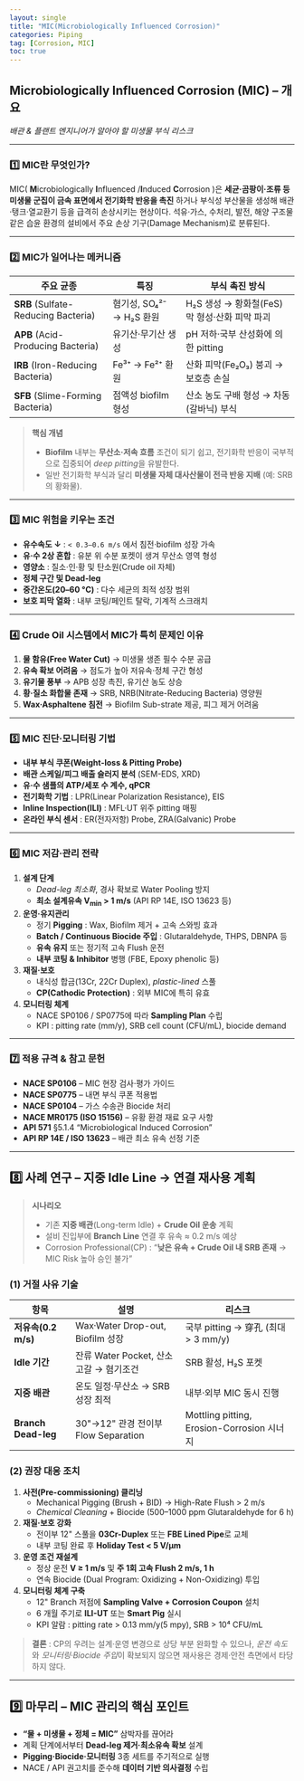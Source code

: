 ```yaml
---
layout: single
title: "MIC(Microbiologically Influenced Corrosion)"
categories: Piping
tag: [Corrosion, MIC]
toc: true
---
```


## Microbiologically Influenced Corrosion (MIC) – 개요 

*배관 & 플랜트 엔지니어가 알아야 할 미생물 부식 리스크*

------

### 1️⃣ MIC란 무엇인가?

MIC( **M**icrobiologically **I**nfluenced /**I**nduced **C**orrosion )은 **세균·곰팡이·조류 등 미생물 군집이 금속 표면에서 전기화학 반응을 촉진** 하거나 부식성 부산물을 생성해 배관·탱크·열교환기 등을 급격히 손상시키는 현상이다. 석유·가스, 수처리, 발전, 해양 구조물 같은 습윤 환경의 설비에서 주요 손상 기구(Damage Mechanism)로 분류된다.

------

### 2️⃣ MIC가 일어나는 메커니즘 

| 주요 균종                           | 특징                     | 부식 촉진 방식                                |
| ----------------------------------- | ------------------------ | --------------------------------------------- |
| **SRB** (Sulfate-Reducing Bacteria) | 혐기성, SO₄²⁻ → H₂S 환원 | H₂S 생성 → 황화철(FeS) 막 형성·산화 피막 파괴 |
| **APB** (Acid-Producing Bacteria)   | 유기산·무기산 생성       | pH 저하·국부 산성화에 의한 pitting            |
| **IRB** (Iron-Reducing Bacteria)    | Fe³⁺ → Fe²⁺ 환원         | 산화 피막(Fe₂O₃) 붕괴 → 보호층 손실           |
| **SFB** (Slime-Forming Bacteria)    | 점액성 biofilm 형성      | 산소 농도 구배 형성 → 차동(갈바닉) 부식       |



> **핵심 개념**
>
> - **Biofilm** 내부는 **무산소·저속 흐름** 조건이 되기 쉽고, 전기화학 반응이 국부적으로 집중되어 *deep pitting*을 유발한다.
> - 일반 전기화학 부식과 달리 **미생물 자체 대사산물이 전극 반응 지배** (예: SRB의 황화물).

------

### 3️⃣ MIC 위험을 키우는 조건 

- **유수속도 ↓** : `< 0.3–0.6 m/s` 에서 침전·biofilm 성장 가속
- **유·수 2상 혼합** : 유분 위 수분 포켓이 생겨 무산소 영역 형성
- **영양소** : 질소·인·황 및 탄소원(Crude oil 자체)
- **정체 구간 및 Dead-leg**
- **중간온도(20–60 °C)** : 다수 세균의 최적 성장 범위
- **보호 피막 열화** : 내부 코팅/페인트 탈락, 기계적 스크래치

------

### 4️⃣ Crude Oil 시스템에서 MIC가 특히 문제인 이유 

1. **물 함유(Free Water Cut)** → 미생물 생존 필수 수분 공급
2. **유속 확보 어려움** → 점도가 높아 저유속·정체 구간 형성
3. **유기물 풍부** → APB 성장 촉진, 유기산 농도 상승
4. **황·질소 화합물 존재** → SRB, NRB(Nitrate-Reducing Bacteria) 영양원
5. **Wax·Asphaltene 침전** → Biofilm Sub-strate 제공, 피그 제거 어려움

------

### 5️⃣ MIC 진단·모니터링 기법 

- **내부 부식 쿠폰(Weight-loss & Pitting Probe)**
- **배관 스케일/피그 배출 슬러지 분석** (SEM-EDS, XRD)
- **유·수 샘플의 ATP/세포 수 계수, qPCR**
- **전기화학 기법** : LPR(Linear Polarization Resistance), EIS
- **Inline Inspection(ILI)** : MFL·UT 위주 pitting 매핑
- **온라인 부식 센서** : ER(전자저항) Probe, ZRA(Galvanic) Probe

------

### 6️⃣ MIC 저감·관리 전략 

1. **설계 단계**
   - *Dead-leg 최소화*, 경사 확보로 Water Pooling 방지
   - **최소 설계유속 V<sub>min</sub> > 1 m/s** (API RP 14E, ISO 13623 등)
2. **운영·유지관리**
   - 정기 **Pigging** : Wax, Biofilm 제거 + 고속 스와빙 효과
   - **Batch / Continuous Biocide 주입** : Glutaraldehyde, THPS, DBNPA 등
   - **유속 유지** 또는 정기적 고속 Flush 운전
   - **내부 코팅 & Inhibitor** 병행 (FBE, Epoxy phenolic 등)
3. **재질·보호**
   - 내식성 합금(13Cr, 22Cr Duplex), *plastic-lined* 스풀
   - **CP(Cathodic Protection)** : 외부 MIC에 특히 유효
4. **모니터링 체계**
   - NACE SP0106 / SP0775에 따라 **Sampling Plan** 수립
   - KPI : pitting rate (mm/y), SRB cell count (CFU/mL), biocide demand

------

### 7️⃣ 적용 규격 & 참고 문헌

- **NACE SP0106** – MIC 현장 검사·평가 가이드
- **NACE SP0775** – 내면 부식 쿠폰 적용법
- **NACE SP0104** – 가스 수송관 Biocide 처리
- **NACE MR0175 (ISO 15156)** – 유황 환경 재료 요구 사항
- **API 571** §5.1.4 “Microbiological Induced Corrosion”
- **API RP 14E / ISO 13623** – 배관 최소 유속 선정 기준

------

## 8️⃣ 사례 연구 – 지중 Idle Line → 연결 재사용 계획

> **시나리오**
>
> - 기존 **지중 배관**(Long-term Idle) + **Crude Oil 운송** 계획
> - 설비 진입부에 **Branch Line** 연결 후 유속 ≈ 0.2 m/s 예상
> - Corrosion Professional(CP) : “**낮은 유속 + Crude Oil 내 SRB 존재** → MIC Risk 높아 승인 불가”

### (1) 거절 사유 기술

| 항목                | 설명                                    | 리스크                                     |
| ------------------- | --------------------------------------- | ------------------------------------------ |
| **저유속(0.2 m/s)** | Wax·Water Drop-out, Biofilm 성장        | 국부 pitting → 穿孔 (최대 > 3 mm/y)        |
| **Idle 기간**       | 잔류 Water Pocket, 산소 고갈 → 혐기조건 | SRB 활성, H₂S 포켓                         |
| **지중 배관**       | 온도 일정·무산소 → SRB 성장 최적        | 내부·외부 MIC 동시 진행                    |
| **Branch Dead-leg** | 30"→12" 관경 전이부 Flow Separation     | Mottling pitting, Erosion-Corrosion 시너지 |



### (2) 권장 대응 조치

1. **사전(Pre-commissioning) 클리닝**
   - Mechanical Pigging (Brush + BID) → High-Rate Flush > 2 m/s
   - *Chemical Cleaning* + Biocide (500–1000 ppm Glutaraldehyde for 6 h)
2. **재질·보호 강화**
   - 전이부 12" 스풀을 **03Cr-Duplex** 또는 **FBE Lined Pipe**로 교체
   - 내부 코팅 완료 후 **Holiday Test < 5 V/µm**
3. **운영 조건 재설계**
   - 정상 운전 **V ≥ 1 m/s** 및 **주 1회 고속 Flush 2 m/s, 1 h**
   - 연속 Biocide (Dual Program: Oxidizing + Non-Oxidizing) 투입
4. **모니터링 체계 구축**
   - 12" Branch 저점에 **Sampling Valve + Corrosion Coupon** 설치
   - 6 개월 주기로 **ILI-UT** 또는 **Smart Pig** 실시
   - KPI 알람 : pitting rate > 0.13 mm/y(5 mpy), SRB > 10⁴ CFU/mL

> **결론** : CP의 우려는 설계·운영 변경으로 상당 부분 완화할 수 있으나, *운전 속도*와 *모니터링·Biocide 주입*이 확보되지 않으면 재사용은 경제·안전 측면에서 타당하지 않다.

------

## 9️⃣ 마무리 – MIC 관리의 핵심 포인트 

- **“물 + 미생물 + 정체 = MIC”** 삼박자를 끊어라
- 계획 단계에서부터 **Dead-leg 제거·최소유속 확보** 설계
- **Pigging·Biocide·모니터링** 3종 세트를 주기적으로 실행
- NACE / API 권고치를 준수해 **데이터 기반 의사결정** 수립





